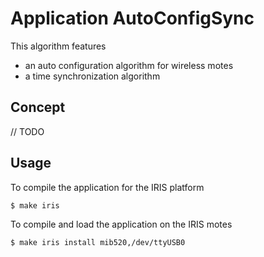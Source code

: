 # Application AutoConfigSync 

This algorithm features 
* an auto configuration algorithm for wireless motes
* a time synchronization algorithm

## Concept

// TODO

## Usage

To compile the application for the IRIS platform

	$ make iris

To compile and load the application on the IRIS motes

	$ make iris install mib520,/dev/ttyUSB0
